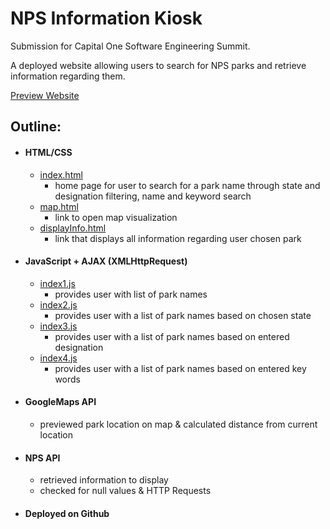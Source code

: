 # NPS Information Kiosk

Submission for Capital One Software Engineering Summit.


A deployed website allowing users to search for NPS parks and retrieve information regarding them.

[Preview Website](https://ashnamehrotra.github.io/)

## Outline:
  * #### HTML/CSS
    * [index.html](index.html)
      * home page for user to search for a park name through state and designation filtering, name and keyword search
    * [map.html](map.html)
      * link to open map visualization
    * [displayInfo.html](displayInfo.html)
      * link that displays all information regarding user chosen park
  * #### JavaScript + AJAX (XMLHttpRequest)
    * [index1.js](js/index1.html)
      * provides user with list of park names
    * [index2.js](js/index2.html)
      * provides user with a list of park names based on chosen state
    * [index3.js](js/index3.html)
      * provides user with a list of park names based on entered designation
    * [index4.js](js/index4.html)
      * provides user with a list of park names based on entered key words      
  * #### GoogleMaps API
    * previewed park location on map & calculated distance from current location
  * #### NPS API
    * retrieved information to display
    * checked for null values & HTTP Requests
  * #### Deployed on Github
  

